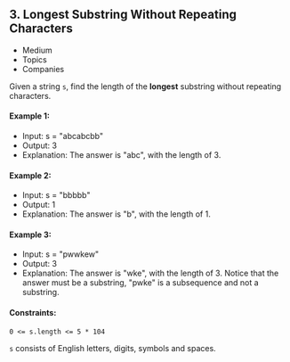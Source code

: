 ## 3. Longest Substring Without Repeating Characters
- Medium
- Topics
- Companies

Given a string `s`, find the length of the **longest** substring without repeating characters.

#### Example 1:
- Input: s = "abcabcbb"
- Output: 3
- Explanation: The answer is "abc", with the length of 3.

#### Example 2:
- Input: s = "bbbbb"
- Output: 1
- Explanation: The answer is "b", with the length of 1.

#### Example 3:
- Input: s = "pwwkew"
- Output: 3
- Explanation: The answer is "wke", with the length of 3.
Notice that the answer must be a substring, "pwke" is a subsequence and not a substring.

#### Constraints:

`0 <= s.length <= 5 * 104`

`s` consists of English letters, digits, symbols and spaces.
